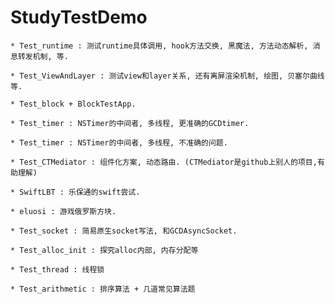 # StudyTestDemo

```
* Test_runtime : 测试runtime具体调用, hook方法交换, 黑魔法, 方法动态解析, 消息转发机制, 等.
```
```
* Test_ViewAndLayer : 测试view和layer关系, 还有离屏渲染机制, 绘图, 贝塞尔曲线等.
```
```
* Test_block + BlockTestApp.
```
```
* Test_timer : NSTimer的中间者, 多线程, 更准确的GCDtimer.
```
```
* Test_timer : NSTimer的中间者, 多线程, 不准确的问题.
```
```
* Test_CTMediator : 组件化方案, 动态路由. (CTMediator是github上别人的项目,有助理解)
```
```
* SwiftLBT : 乐保通的swift尝试.
```
```
* eluosi : 游戏俄罗斯方块.
```
```
* Test_socket : 简易原生socket写法, 和GCDAsyncSocket.
```
```
* Test_alloc_init : 探究alloc内部, 内存分配等
```
```
* Test_thread : 线程锁
```
```
* Test_arithmetic : 排序算法 + 几道常见算法题
```
